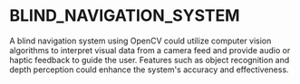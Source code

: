 # BLIND_NAVIGATION_SYSTEM
A blind navigation system using OpenCV could utilize computer vision algorithms to interpret visual data from a camera feed and provide audio or haptic feedback to guide the user. Features such as object recognition and depth perception could enhance the system's accuracy and effectiveness.
